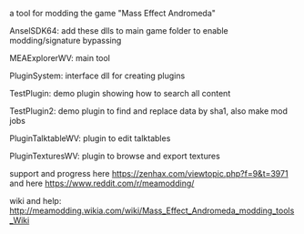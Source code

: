 ﻿a tool for modding the game "Mass Effect Andromeda"


AnselSDK64: add these dlls to main game folder to enable modding/signature bypassing

MEAExplorerWV: main tool

PluginSystem: interface dll for creating plugins

TestPlugin: demo plugin showing how to search all content

TestPlugin2: demo plugin to find and replace data by sha1, also make mod jobs

PluginTalktableWV: plugin to edit talktables

PluginTexturesWV: plugin to browse and export textures


support and progress here https://zenhax.com/viewtopic.php?f=9&t=3971 and here https://www.reddit.com/r/meamodding/

wiki and help: http://meamodding.wikia.com/wiki/Mass_Effect_Andromeda_modding_tools_Wiki
